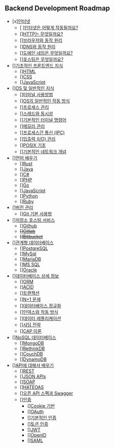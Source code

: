 Backend Development Roadmap
---------------------------

- [x][인터넷]()
  + [ ][인터넷은 어떻게 작동될까요?]()
  + [][HTTP는 무엇일까요?]()
  + [][브라우저와 동작 원리]()
  + [][DNS와 동작 원리]()
  + [][도메인 네임은 무엇일까요?]()
  + [][호스팅은 무엇일까요?]()
- [][기초적인 프론트엔드 지식]()
  + [][HTML]()
  + [][CSS]()
  + [][JavaScript]()
- [][OS 및 일반적인 지식]()
  + [][터미널 사용방법]()
  + [][OS의 일반적인 작동 방식]()
  + [][프로세스 관리]()
  + [][스레드와 동시성]()
  + [][기본적인 터미널 명령어]()
  + [][메모리 관리]()
  + [][프로세스간 통신 (IPC)]()
  + [][입출력 (I/O) 관리]()
  + [][POSIX 기초]()
  + [][기본적인 네트워크 개념]()
- [][언어 배우기]()
  + [][Rust]()
  + [][Java]()
  + [][C#]()
  + [][PHP]()
  + [][Go]()
  + [][JavaScript]()
  + [][Python]()
  + [][Ruby]()
- [][버전 관리]()
  + [][Git 기본 사용법]()
- [][저장소 호스팅 서비스]()
  + [][Github]()
  + ~~[][Gitlab]()~~
  + ~~[][Bitbucket]()~~
- [][관계형 데이터베이스]()
  + [][PostgreSQL]()
  + [][MySql]()
  + [][MariaDB]()
  + [][MS SQL]()
  + [][Oracle]()
- [][데이터베이스 상세 정보]()
  + [][ORM]()
  + [][ACID]()
  + [][트랜잭션]()
  + [][N+1 문제]()
  + [][데이터베이스 정규화]()
  + [][인덱스와 작동 방식]()
  + [][데이터 레플리케이션]()
  + [][샤딩 전략]()
  + [][CAP 이론]()
- [][NoSQL 데이터베이스]()
  + [][MongoDB]()
  + [][RethinkDB]()
  + [][CouchDB]()
  + [][DynamoDB]()
- [][API에 대해서 배우기]()
  + [][REST]()
  + [][JSON APIs]()
  + [][SOAP]()
  + [][HATEOAS]()
  + [][오픈 API 스펙과 Swagger]()
  + [][인증]()
    * [][Cookie 기반]()
    * [][OAuth]()
    * [][기본적인 인증]()
    * [][토큰 인증]()
    * [][JWT]()
    * [][OpenID]()
    * [][SAML]()
